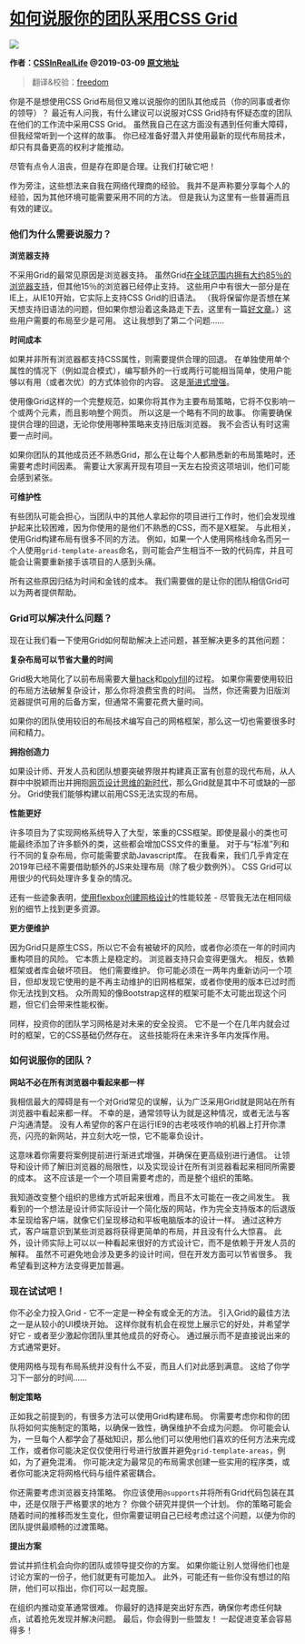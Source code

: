 # [如何说服你的团队采用CSS Grid](https://www.yuque.com/ysfe/ykx/grid)

![](https://yylifen.github.io/sundries-trans/other/how-to-convince-your-team-to-adopt-grid/images/how-to-convince-your-team-2b6332cbb969c7150425ca2858420ec4.svg)

<b>作者：[CSSInRealLife](https://twitter.com/CSSInRealLife) @2019-03-09  [原文地址](https://css-irl.info/how-to-convince-your-team-to-adopt-grid/)</b>

> 翻译&校验：[freedom](https://github.com/yylifen)

你是不是想使用CSS Grid布局但又难以说服你的团队其他成员（你的同事或者你的领导）？ 最近有人问我，有什么建议可以说服对CSS Grid持有怀疑态度的团队在他们的工作流中采用CSS Grid。 虽然我自己在这方面没有遇到任何重大障碍， 但我经常听到一个这样的故事。 你已经准备好潜入并使用最新的现代布局技术，却只有具备更高的权利才能推动。  

尽管有点令人沮丧，但是存在即是合理。让我们打破它吧！

作为旁注，这些想法来自我在网络代理商的经验。 我并不是声称要分享每个人的经验，因为其他环境可能需要采用不同的方法。 但是我认为这里有一些普遍而且有效的建议。

### 他们为什么需要说服力？

**浏览器支持**

不采用Grid的最常见原因是浏览器支持。 虽然Grid[在全球范围内拥有大约85％的浏览器支持](https://caniuse.com/#search=css%20grid)，但其他15％的浏览器已经停止支持。 这些用户中有很大一部分是在IE上，从IE10开始，它实际上支持CSS Grid的旧语法。 （我将保留你是否想在某天想支持旧语法的问题，但如果你想沿着这条路走下去，这里有一篇[好文章](https://css-tricks.com/css-grid-in-ie-css-grid-and-the-new-autoprefixer/)。）这些用户需要的布局至少是可用。 这让我想到了第二个问题......

**时间成本**

如果并非所有浏览器都支持CSS属性，则需要提供合理的回退。 在单独使用单个属性的情况下（例如混合模式），编写额外的一行或两行可能相当简单，使用户能够以有用（或者次优）的方式体验你的内容。 这是[渐进式增强](https://developer.mozilla.org/en-US/docs/Glossary/Progressive_Enhancement)。  

使用像Grid这样的一个完整规范，如果你将其作为主要布局策略，它将不仅影响一个或两个元素，而且影响整个网页。 所以这是一个略有不同的故事。 你需要确保提供合理的回退，无论你使用哪种策略来支持旧版浏览器。 我不会否认有时这需要一点时间。  

如果你团队的其他成员还不熟悉Grid，那么在让每个人都熟悉新的布局策略时，还需要考虑时间因素。 需要让大家离开现有项目一天左右投资这项培训，他们可能会感到紧张。

**可维护性**

有些团队可能会担心，当团队中的其他人拿起你的项目进行工作时，他们会发现维护起来比较困难，因为你使用的是他们不熟悉的CSS，而不是X框架。 与此相关，使用Grid构建布局有很多不同的方法。 例如，如果一个人使用网格线命名而另一个人使用```grid-template-areas```命名，则可能会产生相当不一致的代码库，并且可能会让需要重新接手该项目的人感到头痛。

所有这些原因归结为时间和金钱的成本。 我们需要做的是让你的团队相信Grid可以为两者提供帮助。

### Grid可以解决什么问题？

现在让我们看一下使用Grid如何帮助解决上述问题，甚至解决更多的其他问题：

**复杂布局可以节省大量的时间**

Grid极大地简化了以前布局需要大量[hack](https://en.wikipedia.org/wiki/CSS_hack)和[polyfill](https://en.wikipedia.org/wiki/Polyfill_(programming))的过程。 如果你需要使用较旧的布局方法破解复杂设计，那么你将浪费宝贵的时间。 当然，你还需要为旧版浏览器提供可用的后备方案，但通常不需要花费大量时间。  

如果你的团队使用较旧的布局技术编写自己的网格框架，那么这一切也需要很多时间和精力。  

**拥抱创造力**

如果设计师、开发人员和团队想要突破界限并构建真正富有创意的现代布局，从人群中中脱颖而出并拥抱[网页设计思维的新时代](https://www.zeldman.com/2018/05/02/transcript-intrinsic-web-design-with-jen-simmons-the-big-web-show/)，那么Grid就是其中不可或缺的一部分。 Grid使我们能够构建以前用CSS无法实现的布局。  

**性能更好**

许多项目为了实现网格系统导入了大型，笨重的CSS框架。即使是最小的类也可能最终添加了许多额外的类，这些都会增加CSS文件的重量。 对于与“标准”列和行不同的复杂布局，你可能需要求助Javascript库。 在我看来，我们几乎肯定在2019年已经不需要借助额外的JS来处理布局（除了极少数例外）。 CSS Grid可以用很少的代码处理许多复杂的情况。

还有一些迹象表明，[使用flexbox创建网格设计](https://blogs.igalia.com/jfernandez/2015/06/24/performance-on-grid-layout/)的性能较差 - 尽管我无法在相同级别的细节上找到更多资源。  

**更方便维护**

因为Grid只是原生CSS，所以它不会有被破坏的风险，或者你必须在一年的时间内重构项目的风险。 它本质上是稳定的。 浏览器支持只会变得更强大。 相反，依赖框架或者库会破坏项目。 他们需要维护。 你可能必须在一两年内重新访问一个项目，但却发现它使用的是不再主动维护的旧网格框架，或者你使用的版本已过时而你无法找到文档。 众所周知的像Bootstrap这样的框架可能不太可能出现这个问题，但它们会带来性能权衡。  

同样，投资你的团队学习网格是对未来的安全投资。 它不是一个在几年内就会过时的框架，它的CSS基础仍然存在。 这些技能将在未来许多年内发挥作用。

### 如何说服你的团队？

**网站不必在所有浏览器中看起来都一样**

我相信最大的障碍是有一个对Grid常见的误解，认为广泛采用Grid就是网站在所有浏览器中看起来都一样。 不幸的是，通常领导认为就是这种情况，或者无法与客户沟通清楚。 没有人希望你的客户在运行IE9的古老吱吱作响的机器上打开你漂亮，闪亮的新网站，并立刻大吃一惊，它不能辜负设计。  

这意味着你需要将案例提前进行渐进式增强，并确保在更高级别进行通信。 让领导和设计师了解旧浏览器的局限性，以及实现设计在所有浏览器看起来相同所需要的成本。 这不应该是一个一个项目需要考虑的，而是整个组织的策略。  

我知道改变整个组织的思维方式听起来很难，而且不太可能在一夜之间发生。 我看到的一个想法是设计师实际设计一个简化版的网站，作为完全支持版本的后退版本呈现给客户端，就像它们呈现移动和平板电脑版本的设计一样。 通过这种方式，客户端意识到某些浏览器将获得更简单的布局，并且没有什么大惊喜。 此外，设计师实际上可以以一种看起来很好的方式设计它，而不是依赖于开发人员的解释。 虽然不可避免地会涉及更多的设计时间，但在开发方面可以节省很多。 我希望看到这种方法变得更加普遍。  

### 现在试试吧！

你不必全力投入Grid - 它不一定是一种全有或全无的方法。 引入Grid的最佳方法之一是从较小的UI模块开始。 这样你就有机会在视觉上展示它的好处，并希望学好它 - 或者至少激起你团队里其他成员的好奇心。 通过展示而不是直接说出来的方式通常更好。

使用网格与现有布局系统并没有什么不妥，而且人们对此感到满意。 这给了你学习下一部分的时间......

**制定策略**

正如我之前提到的，有很多方法可以使用Grid构建布局。 你需要考虑你和你的团队将如何实施制定的策略，以确保一致性，确保维护不会成为问题。 你可能会认为，一旦每个人都学会了基础知识，那么他们可以使用他们喜欢的任何方法来完成工作，或者你可能决定仅仅使用行号进行放置并避免```grid-template-areas```，例如，为了避免混淆。 你可能决定为最常见的布局需求创建一些实用的程序类，或者你可能决定将网格代码与组件紧密耦合。   

你还需要考虑浏览器支持策略。 你应该使用```@supports```并将所有Grid代码包装在其中，还是仅限于严格要求的地方？ 你做个研究并提供一个计划。 你的策略可能会随着时间的推移而发生变化，但你需要证明自己已经考虑过这个问题，以便为你的团队提供最顺畅的过渡策略。  

**提出方案**

尝试并抓住机会向你的团队或领导提交你的方案。 如果你能让别人觉得他们也是讨论方案的一份子，他们就更有可能加入。 此外，可能还有一些你没有想过的陷阱，他们可以指出，你们可以一起克服。  

在组织内推动变革通常很难。 你最好的选择是突出好东西，确保你考虑任何缺点，试着抢先发现并解决问题。 最后，你会得到一些盟友！ 一起促进变革会容易得多！
